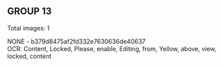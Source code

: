 ## GROUP 13
Total images: 1  

NONE - b379d8475af2fd332e7630636de40637  
OCR: Content, Locked, Please, enable, Editing, from, Yellow, above, view, locked, content  

